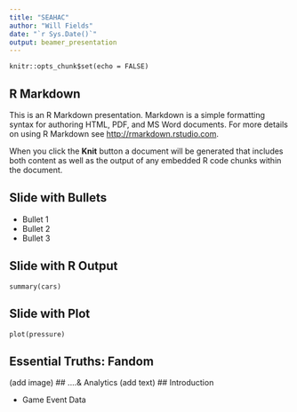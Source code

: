 ```yaml
---
title: "SEAHAC"
author: "Will Fields"
date: "`r Sys.Date()`"
output: beamer_presentation
---
```


```{r setup, include=FALSE}
knitr::opts_chunk$set(echo = FALSE)
```

## R Markdown

This is an R Markdown presentation. Markdown is a simple formatting syntax for authoring HTML, PDF, and MS Word documents. For more details on using R Markdown see <http://rmarkdown.rstudio.com>.

When you click the **Knit** button a document will be generated that includes both content as well as the output of any embedded R code chunks within the document.

## Slide with Bullets

-   Bullet 1
-   Bullet 2
-   Bullet 3

## Slide with R Output

```{r cars, echo = TRUE}
summary(cars)
```

## Slide with Plot

```{r pressure}
plot(pressure)
```

## Essential Truths: Fandom

(add image) \## ....& Analytics (add text) \## Introduction

-   Game Event Data
